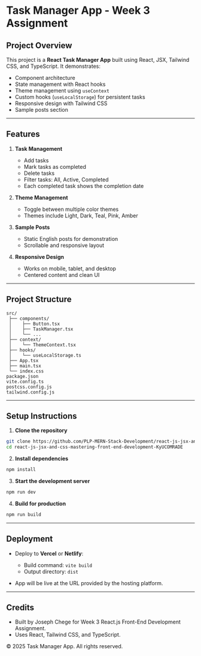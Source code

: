 # Task Manager App - Week 3 Assignment

## Project Overview

This project is a **React Task Manager App** built using React, JSX, Tailwind CSS, and TypeScript. It demonstrates:

* Component architecture
* State management with React hooks
* Theme management using `useContext`
* Custom hooks (`useLocalStorage`) for persistent tasks
* Responsive design with Tailwind CSS
* Sample posts section

---

## Features

1. **Task Management**

   * Add tasks
   * Mark tasks as completed
   * Delete tasks
   * Filter tasks: All, Active, Completed
   * Each completed task shows the completion date

2. **Theme Management**

   * Toggle between multiple color themes
   * Themes include Light, Dark, Teal, Pink, Amber

3. **Sample Posts**

   * Static English posts for demonstration
   * Scrollable and responsive layout

4. **Responsive Design**

   * Works on mobile, tablet, and desktop
   * Centered content and clean UI

---

## Project Structure

```
src/
 ├── components/
 │    ├── Button.tsx
 │    ├── TaskManager.tsx
 │    └── ...
 ├── context/
 │    └── ThemeContext.tsx
 ├── hooks/
 │    └── useLocalStorage.ts
 ├── App.tsx
 ├── main.tsx
 └── index.css
package.json
vite.config.ts
postcss.config.js
tailwind.config.js
```

---

## Setup Instructions

1. **Clone the repository**

```bash
git clone https://github.com/PLP-MERN-Stack-Development/react-js-jsx-and-css-mastering-front-end-development-KyUCOMRADE
cd react-js-jsx-and-css-mastering-front-end-development-KyUCOMRADE
```

2. **Install dependencies**

```bash
npm install
```

3. **Start the development server**

```bash
npm run dev
```

4. **Build for production**

```bash
npm run build
```

---

## Deployment

* Deploy to **Vercel** or **Netlify**:

  * Build command: `vite build`
  * Output directory: `dist`

* App will be live at the URL provided by the hosting platform.

---

## Credits

* Built by Joseph Chege for Week 3 React.js Front-End Development Assignment.
* Uses React, Tailwind CSS, and TypeScript.

© 2025 Task Manager App. All rights reserved.
